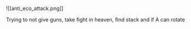 ![[anti_eco_attack.png]]

Trying to not give guns, take fight in heaven, find stack and if A can rotate 